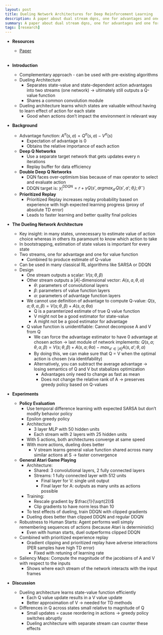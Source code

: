 ```yaml
---
layout: post
title: Dueling Network Architectures for Deep Reinforcement Learning
description: A paper about dual stream dqns, one for advantages and one for value functions
summary: A paper about dual stream dqns, one for advantages and one for value functions
tags: [research]
---
```


* **Resources**
    - [Paper](https://arxiv.org/abs/1507.06527)
<br><br/>

* **Introduction**  
  * Complementary approach - can be used with pre-existing algorithms  
  * Dueling Architecture  
    * Separates state-value and state-dependent action advantages into two streams (one network) → ultimately still outputs a Q-value function  
    * Shares a common convolution module  
  * Dueling architecture learns which states are valuable without having to learn effect of action for each state  
    * Good when actions don’t impact the environment in relevant way  
* **Background**  
  * Advantage function: $A^\pi(s,a) = Q^\pi(s,a) - V^\pi(s)$  
    * Expectation of advantage is 0  
    * Obtains the relative importance of each action  
  * **Deep Q Networks**  
    * Use a separate target network that gets updates every n iterations  
    * Replay buffer for data efficiency  
  * **Double Deep Q Networks**  
    * DQN faces over-optimism bias because of max operator to select and evaluate action  
    * DDQN target is: $y_i^{DDQN} = r + \gamma Q(s', argmax_{a'}Q(s', a'; \theta_i); \theta^-)$  
  * **Prioritized Replay**  
    * Prioritized Replay increases replay probability based on experience with high expected learning progress (proxy of absolute TD error)  
    * Leads to faster learning and better quality final policies  
* **The Dueling Network Architecture**  
  * Key insight: in many states, unnecessary to estimate value of action choice whereas in others its paramount to know which action to take  
  * In bootstrapping, estimation of state values is important for every state  
  * Two streams, one for advantage and one for value function  
    * Combined to produce estimate of Q-value  
  * Can be used in many classical RL algorithms like SARSA or DDQN  
  * Design  
    * One stream outputs a scalar: $V(s; \theta, \beta)$  
    * Other stream outputs a $\vert A\vert$-dimensional vector: $A(s, a, \theta, \alpha)$   
      * $\theta$: parameters of convolutional layers  
      * $\beta$: parameters of value function layers  
      * $\alpha$: parameters of advantage function layers  
    * We cannot use definition of advantage to compute Q-value: $Q(s, a; \theta, \alpha,\beta) = V(s;\theta,\beta) + A(s, a; \theta\alpha)$  
      * Q is a paramterized estimate of true Q value function  
      * V might not be a good estimator for state-value  
      * A might not be a good estimator for advantage  
    * Q value function is unidentifiable: Cannot decompose A and V from Q  
      * We can force the advantage estimator to have 0 advantage at chosen action → last module of network implements: $Q(s, a; \theta, \alpha,\beta) = V(s;\theta,\beta) + A(s, a; \theta\alpha) - max_{a' \in \vert A\vert}A(s, a';\theta, \alpha)$  
      * By doing this, we can make sure that Q = V when the optimal action is chosen (via identifability)   
      * Alternatively, you can subtract the average advantage → losing semantics of Q and V but stabalizes optimization  
        * Advantages only need to change as fast as mean  
        * Does not change the relative rank of A → preserves greedy policy based on Q-values  
* **Experiments**  
  * **Policy Evaluation**  
    * Use temporal difference learning with expected SARSA but don’t modify behavior policy  
    * Epsilon greedy policy  
    * Architecture  
      * 3 layer MLP with 50 hidden units  
      * Each stream with 2 layers with 25 hidden units  
    *  With 5 actions, both architectures converge at same speed  
    * With more actions, dueling does better  
      * V stream learns general value function shared across many similar actions at S → faster convergence  
  * **General Atari Game Playing**  
    * Architecture:  
      * Shared: 3 convolutional layers, 2 fully connected layers  
      * Streams: 1 fully connected layer with 512 units  
        * Final layer for V: single unit output  
        * Final layer for A: outputs as many units as actions possible  
    * Training:  
      * Rescale gradient by $\frac{1}{\sqrt(2)}$  
      * Clip gradients to have norm less than 10  
    * To test effects of dueling, train DDQN with clipped gradients  
    * Dueling does better than clipped DDQN and regular DDQN  
  * Robustness to Human Starts: Agent performs well simply remembering sequences of actions (because Atari is deterministic)  
    * Even with human starts, duel outperforms clipped DDQN  
  * Combined with prioritized experience replay  
    * Gradient clipping and prioritized replay have adverse interactions (PER samples have high TD error)  
      * Fixed with retuning of learning rate  
  * Saliency Maps: Compute the magnitude of the jacobians of A and V with respect to the inputs   
    * Shows where each stream of the network interacts with the input frames  
* **Discussion**  
  * Dueling architecture learns state-value function efficiently  
    * Each Q value update results in a V value update  
    * Better approximation of V → needed for TD methods  
  * Differences in Q across states small relative to magnitude of Q  
    * Small updates = cause reordering in actions → greedy policy switches abruptly  
    * Dueling architecture with separate stream can counter these effects